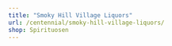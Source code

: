 ```yaml
---
title: "Smoky Hill Village Liquors"
url: /centennial/smoky-hill-village-liquors/
shop: Spirituosen
---
```

